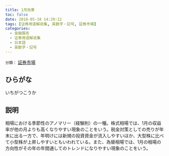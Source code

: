 ```yaml
---
title: 1月効果
toc: false
date: 2018-05-18 14:29:12
tags: [证券用语解说集, 英数字・記号, 証券市場]
categories:
  - 金融服务
  - 证券用语解说集
  - 日本語
  - 英数字・記号
---
```


`分類：` [証券市場](/tags/証券市場/)

## ひらがな

いちがつこうか

## 説明

相場における季節性のアノマリー（経験則）の一種。株式相場では、1月の収益率が他の月よりも高くなりやすい現象のことをいう。税金対策としての売りが年末に出る一方で、年明けには新規の投資資金が流入しやすいほか、大型株に比べて小型株が上昇しやすいともいわれている。また、為替相場では、1月の相場の方向性がその年の年間通してのトレンドになりやすい現象のことをいう。
